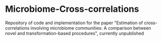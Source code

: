 # Microbiome-Cross-correlations
Repository of code and implementation for the paper "Estimation of cross-correlations involving microbiome communities: A comparison between novel and transformation-based procedures", currently unpublished
